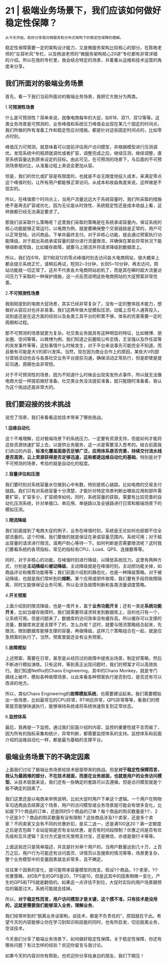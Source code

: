 # 21 | 极端业务场景下，我们应该如何做好稳定性保障？

    从今天开始，和你分享我对微服务和分布式架构下的稳定性保障的理解。

稳定性保障需要一定的架构设计能力，又是微服务架构比较核心的部分。在陈皓老师的“左耳听风”专栏，以及杨波老师的“微服务架构核心20讲”专栏都有非常详细的介绍。所以在我的专栏里，我会结合特定的场景，并着重从运维和技术运营的角度来分享。

## 我们所面对的极端业务场景

首先，看一下我们当前所面对的极端业务场景，我把它大致分为两类。

1.**可预测性场景**

什么是可预测性？简单来说，就像电商每年的大促，如618、双11、双12等等。这类业务场景是可预测的，业务峰值和系统压力峰值会出现在某几个固定的时间点，我们所做的所有准备工作和稳定性应对措施，都是针对这些固定时间点的，比如零点时刻。

峰值压力可预测，就意味着可以提前评估用户访问模型，并根据模型进行压测调优。发现系统中的瓶颈就调优或者扩容，调整完成之后，继续压测，继续调整，直至系统容量达到原来设定的目标。由此可见，在可预测的场景下，与后面的不可预测场景相对比，从准备过程上来说会更加从容。

但是，我们的优化或扩容是有限度的，也就是不会无限度地投入成本，来满足零点这个峰值时刻，让所有用户都能够正常访问。从成本和收益角度来说，这样做是不现实的。

所以，在峰值那个时间点上，当用户流量远远大于系统容量时，我们所采取的措施绝不是再去扩容或优化，因为无论是从时效性、系统稳定性还是成本收益上看，这样做都已经无法满足要求了。

那我们该采取什么策略呢？这里我们采取的策略是在系统承诺容量内，保证系统的核心功能能够正常运行。以电商为例，就是要确保整个交易链路是正常的，用户可以正常登陆，访问商品，下单并最终支付。对于非核心功能，就会通过预案执行功能降级。对于超出系统承诺容量的部分进行流量限流，并确保在某些异常状况下能够熔断或旁路，比如缓存故障，就要马上限流并将请求降级到数据库上。

所以，我们在618，双11和双12的零点峰值时刻去访问各大电商网站，很大概率上都会提示系统正忙，请稍后再试，短则2~3分钟，长则5~10分钟，再去访问，网站功能就一切正常了。这并不代表各大电商网站宕机了，而是其在瞬时超大流量访问压力下采取的一种保护措施，这一点反而说明这些电商网站的大促预案非常完善。

2.**不可预测性场景**

我刚刚提到的电商大促场景，其实已经非常复杂了，没有一定的整体技术能力，想做好从容应对也并非易事。我们这两年做大促模拟压测，动辄上百号人通宵投入，说到底还是在这方面的经验以及各类工具平台的积累不够，体系的完善需要一定的周期和过程。

那不可预测的场景就更为复杂。社交类业务就具有这种明显的特征，比如微博、朋友圈、空间等等。以微博为例，我们知道之前鹿晗公布恋情，王宝强以及乔任梁等的突发事件等等，这些事情什么时候发生，对于平台来说事先可能完全不知道，而且极有可能是大V的即兴发挥。当然，现在因为商业合作上的原因，某些大V的部分营销活动也会与各类社交业务平台提前沟通，确保活动正常执行，但是即使是提前沟通，周期也会非常短。

对于不可预测性的场景，因为不知道什么时候会出现突发热点事件，所以就无法像电商大促一样提前做好准备。社交类业务没法提前准备，就只能随时准备着，我认为这个挑战还是非常大的。

## 我们要迎接的技术挑战

说完了场景，我们来看看这给技术带来了哪些挑战。

1.**运维自动化**

这个不难理解，应对极端场景下的系统压力，一定要有资源支持，但是如何才能将这些资源快速扩容上去，以提供业务服务，这一点是需要深入思考的。结合前面我们讲过的内容，**标准化覆盖面是否足够广泛，应用体系是否完善，持续交付流水线是否高效，云上资源获得是否足够迅速，这些都是运维自动化的基础**。特别是对于不可预测的场景，考验的就是自动化的程度。

2.**容量评估和压测**

我们要时刻对系统容量水位做到心中有数，特别是核心链路，比如电商的交易支付链路。我们只有对系统容量十分清楚，才能针对特定场景判断出哪些应用和部件需要扩容，扩容多少，扩容顺序如何。同时，系统容量的获取，需要有比较完善的自动化压测系统，针对单接口、单应用、单链路以及全链路进行日常和极端场景下的模拟压测。

3.**限流降级**

我们前面提到了电商大促的例子，业务在峰值时刻，系统是无论如何也抵御不住全部流量的。这个时候，我们要做的就是保证在承诺容量范围内，系统可用；对于超出容量的请求进行限流，请用户耐心等待一下。如何判断是否需要限流呢？这时我们要看系统的各项指标，常见的指标有CPU、Load、QPS、连接数等等。

同时，对于非核心的功能，在峰值时刻进行降级，以降低系统压力。这里有两种方式，分别是**主动降级**和**被动降级**。主动降级就是在峰值时刻，主动把功能关掉，如商品评论和推荐功能等等；我们前面介绍到的静态化，也是一种降级策略。对于被动降级，也就是我们常听到的**熔断**。某个应用或部件故障，我们要有手段将故障隔离，同时又能够保证业务可用，所以会涉及故障判断和各类流量调度策略。

4.**开关预案**

上面介绍到的限流降级，也是一类开关，属于**业务功能开关**；还有一类是**系统功能开关**，比如当缓存故障时，我们就需要将请求转发到数据库上，目的也只有一个，让系统可用。但是问题来了，数据库的访问效率没有缓存高，所以缓存可以支撑的流量，数据库肯定是支撑不了的，怎么办呢？这时，就要与限流策略结合起来，先限流，限到数据库能够支撑的容量，再做降级。这样几个策略组合在一起，就是应急预案的执行了。当然，预案里面还会有业务预案。

5.**故障模拟**

上述预案，需要在日常，甚至是从经历过的故障中提炼出场景，制定好策略，然后不断进行模拟演练。只有这样，等到真正出现问题时，我们的预案才可以高效执行。我们知道Netflix的Chaos Engineering，其中的Chaos Monkey，就是专门搞线上破坏，模拟各种故障场景，以此来看各种预案执行是否到位，是否还有可以改进的地方。

所以，类似Chaos Engineering的**故障模拟系统**，也需要建设起来。我们需要模拟出一些场景，比如最常见的CPU异常，RT响应异常，QPS异常等等，看我们的预案是否能够快速执行，能够保持系统或将系统快速恢复到正常状态。

6.**监控体系**

最后，我再提一下监控。通过我们前面介绍的内容，监控的重要性就不言而喻了，因为所有的指标采集和统计，异常判断，都需要监控体系的支持。监控体系和前面介绍的运维自动化一样，都是最为基础的支撑平台。

## 极端业务场景下的不确定因素

上面我们讨论了极端业务场景给技术层面带来的挑战。但是**对于稳定性保障而言，我认为最困难的部分，不在技术层面，而是在业务层面，也就是用户的业务访问模型**。从技术层面来说，我们还有一些确定的套路可以去遵循，但是访问模型就是个极不确定的因素了。

我们这里还是以电商来举例说明，比如大促时用户下单这个逻辑。一个用户在购物车勾选商品去结算这个场景，用户的访问模型或业务场景就可能会有很多变化，比如是下1个商品的订单，还是同时5个商品的订单？每个商品的购买数量是1个、2个还是3个？商品的购买数量有没有限制？这些商品涉及1个卖家，还是多个卖家？不同卖家又会有不同的优惠折扣，是买二送一，还是满100送20？满一定额度之后是否包邮？全站促销是否有全站优惠，是否有时间段限制？优惠之间是否有优先级和互斥逻辑？支付方式是优先使用支付宝，还是微信，亦或是银行卡等等。

上面这些还只是简单描述，并且是针对单个用户的。当用户数量达到几十万，上百万之后，用户行为可能还有访问首页、详情页以及搜索的情况等等，场景更复杂，整个业务模型中的变量因素就会非常多，且不确定。

往往某个因素的变化，就可能带来容量模型的改变。假设1个商品，1个卖家，1个优惠策略，对DB产生的QPS是20，TPS是10，但是这其中的因素稍微一变化，产生的QPS和TPS就是翻倍的。如果这一点评估不到位，大促时实际的用户场景跟预估的偏差过大，系统可能就会挂掉。

所以，**对于稳定性而言，用户访问模型才是关键，这个摸不准，只有技术是没用的，这就更需要我们能够深入业务，理解业务**。

我们经常听到的“脱离业务谈架构，谈技术，都是不负责任的”，原因就在于此。希望今天的内容能够让你在学习到知识和技能的同时，也有所启发，切忌脱离业务，空谈技术。

今天我们分享了极端业务场景下，如何做好稳定性保障。关于稳定性保障，你还有哪些问题？有过怎样的经验？欢迎你留言与我讨论。

如果今天的内容对你有帮助，也欢迎你分享给身边的朋友，我们下期见！
    